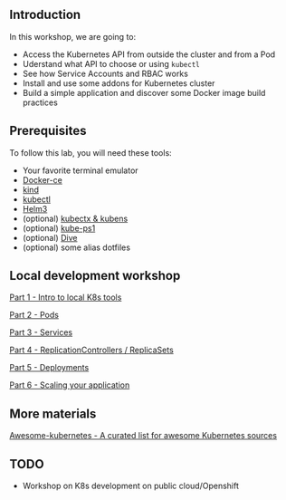 ## Introduction

In this workshop, we are going to:
- Access the Kubernetes API from outside the cluster and from a Pod
- Uderstand what API to choose or using `kubectl`
- See how Service Accounts and RBAC works
- Install and use some addons for Kubernetes cluster
- Build a simple application and discover some Docker image build practices


## Prerequisites
To follow this lab, you will need these tools:
- Your favorite terminal emulator
- [Docker-ce](https://docs.docker.com/v17.12/install/)
- [kind](https://kind.sigs.k8s.io/docs/user/quick-start)
- [kubectl](https://kubernetes.io/docs/tasks/tools/install-kubectl/)
- [Helm3](https://helm.sh/docs/intro/install/#from-script)
- (optional) [kubectx & kubens](https://github.com/ahmetb/kubectx#installation)
- (optional) [kube-ps1](https://github.com/jonmosco/kube-ps1)
- (optional) [Dive](https://github.com/wagoodman/dive)
- (optional) some alias dotfiles

## Local development workshop

[Part 1 - Intro to local K8s tools](https://github.com/MrBinh192/k8s-workshop/blob/master/Part-1-Intro-to-local-k8s-tools.md)

[Part 2 - Pods](https://github.com/MrBinh192/k8s-workshop/blob/master/Part-2-Pods.md)

[Part 3 - Services](https://github.com/MrBinh192/k8s-workshop/blob/master/Part-3-Services.md)

[Part 4 - ReplicationControllers / ReplicaSets](https://github.com/MrBinh192/k8s-workshop/blob/master/Part-4-RC-and-RS.md)

[Part 5 - Deployments](https://github.com/MrBinh192/k8s-workshop/blob/master/Part-5-Deployments)

[Part 6 - Scaling your application](https://github.com/MrBinh192/k8s-workshop/blob/master/Part-6-Scaling)

## More materials
[Awesome-kubernetes - A curated list for awesome Kubernetes sources](https://github.com/ramitsurana/awesome-kubernetes)

## TODO
- Workshop on K8s development on public cloud/Openshift
